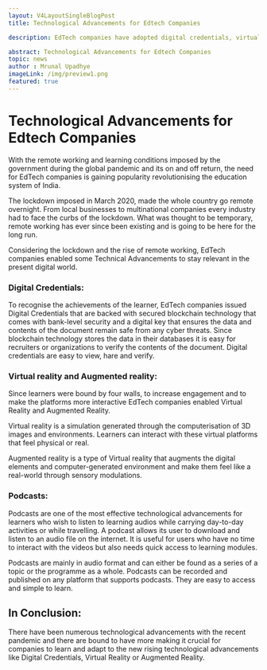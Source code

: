 ```yaml
---
layout: V4LayoutSingleBlogPost
title: Technological Advancements for Edtech Companies

description: EdTech companies have adopted digital credentials, virtual reality, augmented reality, and podcasts to enhance remote learning experiences.

abstract: Technological Advancements for Edtech Companies
topic: news
author : Mrunal Upadhye
imageLink: /img/preview1.png
featured: true
---
```


# Technological Advancements for Edtech Companies
With the remote working and learning conditions imposed by the government during the global pandemic and its on and off return, the need for EdTech companies is gaining popularity revolutionising the education system of India.

The lockdown imposed in March 2020, made the whole country go remote overnight. From local businesses to multinational companies every industry had to face the curbs of the lockdown. What was thought to be temporary, remote working has ever since been existing and is going to be here for the long run.

Considering the lockdown and the rise of remote working, EdTech companies enabled some Technical Advancements to stay relevant in the present digital world.

### Digital Credentials:

To recognise the achievements of the learner, EdTech companies issued Digital Credentials that are backed with secured blockchain technology that comes with bank-level security and a digital key that ensures the data and contents of the document remain safe from any cyber threats. Since blockchain technology stores the data in their databases it is easy for recruiters or organizations to verify the contents of the document. Digital credentials are easy to view, hare and verify.

### Virtual reality and Augmented reality:

Since learners were bound by four walls, to increase engagement and to make the platforms more interactive EdTech companies enabled Virtual Reality and Augmented Reality.

Virtual reality is a simulation generated through the computerisation of 3D images and environments. Learners can interact with these virtual platforms that feel physical or real.

Augmented reality is a type of Virtual reality that augments the digital elements and computer-generated environment and make them feel like a real-world through sensory modulations.

### Podcasts:

Podcasts are one of the most effective technological advancements for learners who wish to listen to learning audios while carrying day-to-day activities or while travelling. A podcast allows its user to download and listen to an audio file on the internet. It is useful for users who have no time to interact with the videos but also needs quick access to learning modules.

Podcasts are mainly in audio format and can either be found as a series of a topic or the programme as a whole. Podcasts can be recorded and published on any platform that supports podcasts. They are easy to access and simple to learn.

## In Conclusion:

There have been numerous technological advancements with the recent pandemic and there are bound to have more making it crucial for companies to learn and adapt to the new rising technological advancements like Digital Credentials, Virtual Reality or Augmented Reality. 


